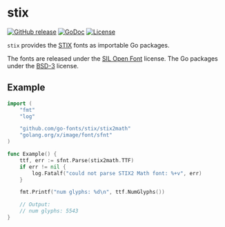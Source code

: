 # stix

[![GitHub release](https://img.shields.io/github/release/go-fonts/stix.svg)](https://github.com/go-fonts/stix/releases)
[![GoDoc](https://godoc.org/github.com/go-fonts/stix?status.svg)](https://godoc.org/github.com/go-fonts/stix)
[![License](https://img.shields.io/badge/License-BSD--3-blue.svg)](https://github.com/go-fonts/stix/raw/master/LICENSE)

`stix` provides the [STIX](https://www.stixfonts.org/) fonts as importable Go packages.

The fonts are released under the [SIL Open Font](https://github.com/go-fonts/stix/raw/master/SIL-LICENSE) license.
The Go packages under the [BSD-3](https://github.com/go-fonts/stix/raw/master/LICENSE) license.

## Example

```go
import (
	"fmt"
	"log"

	"github.com/go-fonts/stix/stix2math"
	"golang.org/x/image/font/sfnt"
)

func Example() {
	ttf, err := sfnt.Parse(stix2math.TTF)
	if err != nil {
		log.Fatalf("could not parse STIX2 Math font: %+v", err)
	}

	fmt.Printf("num glyphs: %d\n", ttf.NumGlyphs())

	// Output:
	// num glyphs: 5543
}
```

